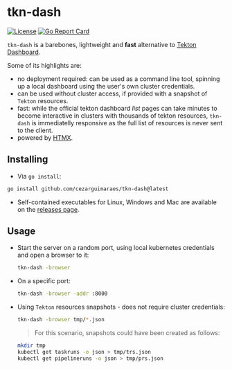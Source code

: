 # tkn-dash

[![License](https://img.shields.io/badge/License-Apache%202.0-blue.svg)](https://github.com/cezarguimaraes/tkn-dash/blob/main/LICENSE)
[![Go Report Card](https://goreportcard.com/badge/github.com/cezarguimaraes/tkn-dash)](https://goreportcard.com/report/github.com/cezarguimaraes/tkn-dash)

`tkn-dash` is a barebones, lightweight and **fast** alternative to [Tekton Dashboard](https://github.com/tektoncd/dashboard).

Some of its highlights are:
- no deployment required: can be used as a command line tool, spinning up a local dashboard using the user's own cluster credentials.
- can be used without cluster access, if provided with a snapshot of `Tekton` resources.
- fast: while the official tekton dashboard _list_ pages can take minutes to become interactive in clusters with thousands of tekton resources, `tkn-dash` is immediatelly responsive as the full list of resources is never sent to the client.
- powered by [HTMX](https://htmx.org/).

## Installing

- Via `go install`:
```bash
go install github.com/cezarguimaraes/tkn-dash@latest
```
- Self-contained executables for Linux, Windows and Mac are available on the [releases page](https://github.com/cezarguimaraes/tkn-dash/releases).

## Usage

- Start the server on a random port, using local kubernetes credentials and open a browser to it:
  ```bash
  tkn-dash -browser
  ```
- On a specific port:
  ```bash
  tkn-dash -browser -addr :8000
  ```
- Using `Tekton` resources snapshots - does not require cluster credentials:

  ```bash
  tkn-dash -browser tmp/*.json
  ```
  > For this scenario, snapshots could have been created as follows:
    ```bash
    mkdir tmp
    kubectl get taskruns -o json > tmp/trs.json
    kubectl get pipelineruns -o json > tmp/prs.json
    ```
